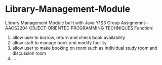 # Library-Management-Module
Library Management Module built with Java
Y1S3 Group Assignemnt--AACS2204 OBJECT-ORIENTED PROGRAMMING TECHNIQUES
Function:
1. allow user to borrow, return and check book availability
2. allow staff to manage book and modify facility
3. allow user to make booking on room such as individual study room and discussion room
4. ....

